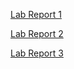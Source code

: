 [Lab Report 1](https://aalsadah.github.io/cse15l-lab-reports/Lab1.html)

[Lab Report 2](https://aalsadah.github.io/cse15l-lab-reports/Lab%20Report%202.html)

[Lab Report 3](https://aalsadah.github.io/cse15l-lab-reports/LAB3.html)
